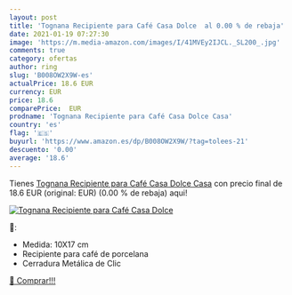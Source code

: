 ```yaml
---
layout: post
title: 'Tognana Recipiente para Café Casa Dolce  al 0.00 % de rebaja'
date: 2021-01-19 07:27:30
image: 'https://m.media-amazon.com/images/I/41MVEy2IJCL._SL200_.jpg'
comments: true
category: ofertas
author: ring
slug: 'B008OW2X9W-es'
actualPrice: 18.6 EUR
currency: EUR
price: 18.6
comparePrice:  EUR
prodname: 'Tognana Recipiente para Café Casa Dolce Casa'
country: 'es'
flag: '🇪🇸'
buyurl: 'https://www.amazon.es/dp/B008OW2X9W/?tag=tolees-21'
descuento: '0.00'
average: '18.6'
---
```


Tienes [Tognana Recipiente para Café Casa Dolce Casa](https://www.amazon.es/dp/B008OW2X9W/?tag=tolees-21) con precio final de  18.6 EUR (original:  EUR) (0.00 %  de rebaja) aqui!

[![Tognana Recipiente para Café Casa Dolce ](https://m.media-amazon.com/images/I/41MVEy2IJCL._SL200_.jpg)](https://www.amazon.es/dp/B008OW2X9W/?tag=tolees-21)

🔎:

- Medida: 10X17 cm
- Recipiente para café de porcelana
- Cerradura Metálica de Clic

[🛒 Comprar!!!](https://www.amazon.es/dp/B008OW2X9W/?tag=tolees-21)
